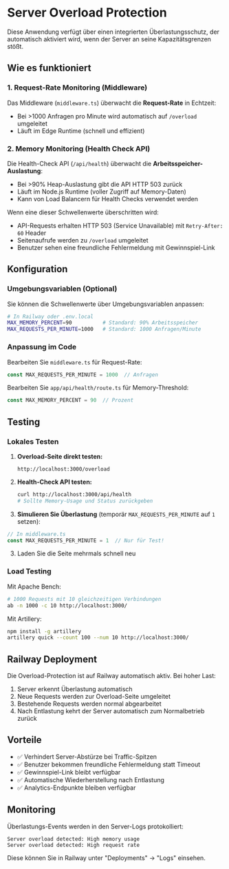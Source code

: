 # Server Overload Protection

Diese Anwendung verfügt über einen integrierten Überlastungsschutz, der automatisch aktiviert wird, wenn der Server an seine Kapazitätsgrenzen stößt.

## Wie es funktioniert

### 1. Request-Rate Monitoring (Middleware)
Das Middleware (`middleware.ts`) überwacht die **Request-Rate** in Echtzeit:
- Bei >1000 Anfragen pro Minute wird automatisch auf `/overload` umgeleitet
- Läuft im Edge Runtime (schnell und effizient)

### 2. Memory Monitoring (Health Check API)
Die Health-Check API (`/api/health`) überwacht die **Arbeitsspeicher-Auslastung**:
- Bei >90% Heap-Auslastung gibt die API HTTP 503 zurück
- Läuft im Node.js Runtime (voller Zugriff auf Memory-Daten)
- Kann von Load Balancern für Health Checks verwendet werden

Wenn eine dieser Schwellenwerte überschritten wird:
- API-Requests erhalten HTTP 503 (Service Unavailable) mit `Retry-After: 60` Header
- Seitenaufrufe werden zu `/overload` umgeleitet
- Benutzer sehen eine freundliche Fehlermeldung mit Gewinnspiel-Link

## Konfiguration

### Umgebungsvariablen (Optional)

Sie können die Schwellenwerte über Umgebungsvariablen anpassen:

```bash
# In Railway oder .env.local
MAX_MEMORY_PERCENT=90          # Standard: 90% Arbeitsspeicher
MAX_REQUESTS_PER_MINUTE=1000   # Standard: 1000 Anfragen/Minute
```

### Anpassung im Code

Bearbeiten Sie `middleware.ts` für Request-Rate:

```typescript
const MAX_REQUESTS_PER_MINUTE = 1000  // Anfragen
```

Bearbeiten Sie `app/api/health/route.ts` für Memory-Threshold:

```typescript
const MAX_MEMORY_PERCENT = 90  // Prozent
```

## Testing

### Lokales Testen

1. **Overload-Seite direkt testen:**
   ```
   http://localhost:3000/overload
   ```

2. **Health-Check API testen:**
   ```bash
   curl http://localhost:3000/api/health
   # Sollte Memory-Usage und Status zurückgeben
   ```

3. **Simulieren Sie Überlastung** (temporär `MAX_REQUESTS_PER_MINUTE` auf `1` setzen):

```typescript
// In middleware.ts
const MAX_REQUESTS_PER_MINUTE = 1  // Nur für Test!
```

3. Laden Sie die Seite mehrmals schnell neu

### Load Testing

Mit Apache Bench:
```bash
# 1000 Requests mit 10 gleichzeitigen Verbindungen
ab -n 1000 -c 10 http://localhost:3000/
```

Mit Artillery:
```bash
npm install -g artillery
artillery quick --count 100 --num 10 http://localhost:3000/
```

## Railway Deployment

Die Overload-Protection ist auf Railway automatisch aktiv. Bei hoher Last:

1. Server erkennt Überlastung automatisch
2. Neue Requests werden zur Overload-Seite umgeleitet
3. Bestehende Requests werden normal abgearbeitet
4. Nach Entlastung kehrt der Server automatisch zum Normalbetrieb zurück

## Vorteile

- ✅ Verhindert Server-Abstürze bei Traffic-Spitzen
- ✅ Benutzer bekommen freundliche Fehlermeldung statt Timeout
- ✅ Gewinnspiel-Link bleibt verfügbar
- ✅ Automatische Wiederherstellung nach Entlastung
- ✅ Analytics-Endpunkte bleiben verfügbar

## Monitoring

Überlastungs-Events werden in den Server-Logs protokolliert:

```
Server overload detected: High memory usage
Server overload detected: High request rate
```

Diese können Sie in Railway unter "Deployments" → "Logs" einsehen.
